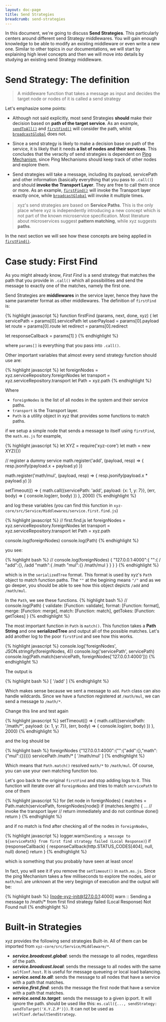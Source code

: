 ```yaml
---
layout: doc-page
title: Send Strategies
breadcrumb: send-strategies
---
```


In this document, we're going to discuss **Send Strategies**. This particularly centers around different send Strategy middlewares. You will gain enough knowledge to be able to modify an existing middleware or even write a new one. Similar to other topics in our documentations, we will start by explaining high level concepts and then we will move into details by studying an existing send Strategy middleware.

# Send Strategy: The definition

> A middleware function that takes a message as input and decides the target node or nodes of it is called a send strategy

Let's emphasize some points:

- Although not said explicitly, most send Strategies **should** make their decision based on **path of the target service**. As an example, [`sendToAll()`]() and [`firstFind()`]() will consider the path, whilst [`broadcastGlobal`]() does not.

- Since a send strategy is likely to make a decision base on path of the service, it is likely that it needs **a list of nodes and their services**. This concludes that the veracity of send strategies is dependent on [Ping Mechanism](/documentations/advance/ping-mechanisms), since Ping Mechanisms should keep track of other nodes and explore them.

- Send strategies will take a message, including its payload, servicePath and other information (basically everything that you pass to `.call()`) and should **invoke the Transport Layer**. They are free to call them once or more. As an example, [`firstFind()`]() will invoke the Transport layer exactly once, while [`broadcastGlobal`]() will invoke it multiple times.

> xyz's send strategies are based on **Service Paths**. This is the only place where xyz is independently introducing a new concept which is not part of the known microservice specification. Most literature about microservices suggest **pattern matching**, while xyz suggests **paths**.

In the next section we will see how these concepts are being applied in [`firstFind()`]().

# Case study: First Find

As you might already know, _First Find_ is a send strategy that matches the path that you provide in `.call()` which all possibilities and send the message to exactly one of the matches, namely the first one.

Send Strategies are **middlewares** in the service layer, hence they have the same parameter format as other middlewares. The definition of `firstFind` is:

{% highlight javascript %}
function firstFind (params, next, done, xyz) {
  let servicePath = params[0].servicePath
  let userPayload = params[0].payload
  let route = params[0].route
  let redirect = params[0].redirect

  let responseCallback = params[1]
}
{% endhighlight %}

where `params[]` is everything that you pass into `.call()`.

Other important variables that almost every send strategy function should use are:

{% highlight javascript %}
let foreignNodes = xyz.serviceRepository.foreignNodes
let transport = xyz.serviceRepository.transport
let Path = xyz.path
{% endhighlight %}

Where

- `foreignNodes` is the list of all nodes in the system and their service paths.
- `transport` is the Transport layer.
- `Path` is a utility object in xyz that provides some functions to match paths.

if we setup a simple node that sends a message to itself using `firstFind`, the `math.ms.js` for example,

{% highlight javascript %}
let XYZ = require('xyz-core')
let math = new XYZ({})

// register a dummy service
math.register('add', (payload, resp) => {
  resp.jsonify(payload.x + payload.y)
})

math.register('math/mul', (payload, resp) => {
  resp.jsonify(payload.x * payload.y)
})

setTimeout(() => {
  math.call({servicePath: 'add', payload: {x: 1, y: 7}}, (err, body) => {
    console.log(err, body)
  })
}, 2000)
{% endhighlight %}


and log these variables (you can find this function in `xyz-core/src/Service/Middlewares/service.first.find.js`)

{% highlight javascript %}
// first.find.js
let foreignNodes = xyz.serviceRepository.foreignNodes
let transport = xyz.serviceRepository.transport
let Path = xyz.path

console.log(foreignNodes)
console.log(Path)
{% endhighlight %}

you see:

{% highlight bash %}
// console.log(foreignNodes)
{
  "127.0.0.1:4000":{
    "":{                         /
      "add":{},                  /add
      "math":{                   /math
        "mul":{}                 /math/mul
      }
    }
  }
}
{% endhighlight %}

which is in the `serializedTree` format. This format is used by xyz's `Path` object to match function paths. The `""` at the begining means `"/"` and as we go deeper, you should be able to see how this object depicts `/add` and `/math/mul`.

In the `Path`, we see these functions.
{% highlight bash %}
// console.log(Path)
{ validate: [Function: validate],
  format: [Function: format],
  merge: [Function: merge],
  match: [Function: match],
  getTokes: [Function: getTokes] }
{% endhighlight %}

The most important function in `Path` is `match()`. This function takes a **Path String** and one **serializedTree** and output all of the possible matches. Let's add another log to the poor `firstFind` and see how this works.

{% highlight javascript %}
console.log('foreignNodes', JSON.stringify(foreignNodes, 4))
console.log('servicePath', servicePath)
console.log(Path.match(servicePath, foreignNodes['127.0.0.1:4000']))
{% endhighlight %}

The output is

{% highlight bash %}
[ '/add' ]
{% endhighlight %}

Which makes sense because we sent a message to `add`. `Path` class can also handle wildcards. Since we have a function registered at `/math/mul`, we can send a message to `/math/*`.

Change this line and test again

{% highlight javascript %}
setTimeout(() => {
  math.call({servicePath: '/math/*', payload: {x: 1, y: 7}}, (err, body) => {
    console.log(err, body)
  })
}, 2000)
{% endhighlight %}

and the log should be

{% highlight bash %}
foreignNodes {"127.0.0.1:4000":{"":{"add":{},"math":{"mul":{}}}}}
servicePath /math/*
[ '/math/mul' ]
{% endhighlight %}

Which means that `Path.match()` resolved `math/*` to `/math/mul`. Of course, you can use your own matching function too.

Let's goo back to the original `firstFind` and stop adding logs to it. This function will iterate over all `foreignNodes` and tries to match `servicePath` to one of them

{% highlight javascript %}
for (let node in foreignNodes) {
    matches = Path.match(servicePath, foreignNodes[node])
    if (matches.length) {
      ...
      // invoke the transport layer
      // return immediately and do not continue
      done()
      return
  }
{% endhighlight %}

and if no match is find after checking all of the nodes in `foreignNodes`,

{% highlight javascript %}
logger.warn(`Sending a message to ${servicePath} from first find strategy failed (Local Response)`)
  if (responseCallback) {
    responseCallback(http.STATUS_CODES[404], null, null)
    done()
    return
  }
{% endhighlight %}

which is something that you probably have seen at least once!

In fact, you will see it if you remove the `setTimeout()` in `math.ms.js`. Since the ping Mechanism takes a few milliseconds to explore the nodes, `add` or `math/mul` are unknown at the very beginign of execution and the output will be:

{% highlight bash %}
[node-xyz-init@127.0.0.1:4000] warn :: Sending a message to /math/* from first find strategy failed (Local Response)
Not Found null
{% endhighlight %}


# Built-in Strategies

xyz provides the following send strategies Built-in. All of them can be imported from `xyz-core/src/Service/Middleware/*`.

- **_service.broadcast.global_**: sends the message to all nodes, regardless of the path.
- **_service.broadcast.local_**: sends the message to all nodes with the same `selfConf.host`. It is useful for message queueing or local load balancing.
- **_service.send.to.all_**: sends the message to all nodes that have a service with a path that matches.
- **_service.first.find_**: sends the message the first node that have a service with a path that matches.
- **_service.send.to.target_**: sends the message to a given ip:port. It will ignore the path. should be used like this: `ms.call({..., sendStrategy: sendToTarget('X.Y.Z.P')})`. It can not be used as `selfConf.defaultSendStrategy`.
